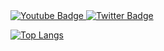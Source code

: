 <div id="badges">
  <a href="https://www.youtube.com/channel/UCehbG8TPQyXYEdpimZmZDfw">
    <img src="https://img.shields.io/badge/YouTube-red?style=for-the-badge&logo=youtube&logoColor=white" alt="Youtube Badge"/>
  </a>
  <a href="https://twitter.com/JaNeK4040">
    <img src="https://img.shields.io/badge/Twitter-blue?style=for-the-badge&logo=twitter&logoColor=white" alt="Twitter Badge"/>
  </a>
</div>

[![Top Langs](https://github-readme-stats.vercel.app/api/top-langs/?username=janektralan&layout=compact&theme=vision-friendly-dark)](https://github.com/anuraghazra/github-readme-stats)
